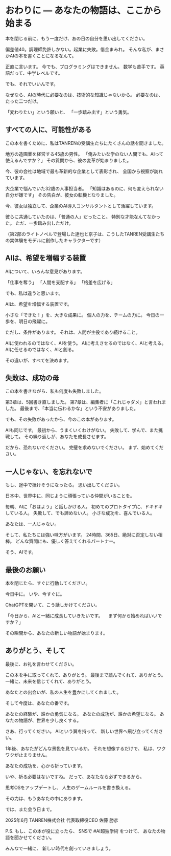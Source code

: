 # おわりに ― あなたの物語は、ここから始まる

本を閉じる前に、もう一度だけ、あの日の自分を思い出してください。

偏差値40。調理師免許しかない。起業に失敗。借金まみれ。
そんな私が、まさかAIの本を書くことになるなんて。

正直に言います。
今でも、プログラミングはできません。
数学も苦手です。
英語だって、中学レベルです。

でも、それでいいんです。

なぜなら、AIの時代に必要なのは、技術的な知識じゃないから。
必要なのは、たった二つだけ。

「変わりたい」という願いと、
「一歩踏み出す」という勇気。

## すべての人に、可能性がある

この本を書くために、私はTANRENの受講生たちにたくさんの話を聞きました。

地方の造園業を経営する45歳の男性。
「俺みたいな学のない人間でも、AIって使えるんですか？」
その質問から、彼の変革が始まりました。

今、彼の会社は地域で最も革新的な企業として表彰され、
全国から視察が訪れています。

大企業で悩んでいた32歳の人事担当者。
「知識はあるのに、何も変えられない自分が嫌です」
その告白が、彼女の転機となりました。

今、彼女は独立して、企業のAI導入コンサルタントとして活躍しています。

彼らに共通していたのは、「普通の人」だったこと。
特別な才能なんてなかった。
ただ、一歩踏み出しただけ。

（第2部のライトノベルで登場した達也と京子は、こうしたTANREN受講生たちの実体験をモデルに創作したキャラクターです）

## AIは、希望を増幅する装置

AIについて、いろんな意見があります。

「仕事を奪う」
「人間を支配する」
「格差を広げる」

でも、私は違うと思います。

AIは、希望を増幅する装置です。

小さな「できた！」を、大きな成果に。
個人の力を、チームの力に。
今日の一歩を、明日の飛躍に。

ただし、条件があります。
それは、人間が主役であり続けること。

AIに使われるのではなく、AIを使う。
AIに考えさせるのではなく、AIと考える。
AIに任せるのではなく、AIと創る。

その違いが、すべてを決めます。

## 失敗は、成功の母

この本を書きながら、私も何度も失敗しました。

第3章は、5回書き直しました。
第7章は、編集者に「これじゃダメ」と言われました。
最後まで、「本当に伝わるかな」という不安がありました。

でも、その失敗があったから、今のこの本があります。

AIも同じです。
最初から、うまくいくわけがない。
失敗して、学んで、また挑戦して。
その繰り返しが、あなたを成長させます。

だから、恐れないでください。
完璧を求めないでください。
まず、始めてください。

## 一人じゃない、を忘れないで

もし、途中で挫けそうになったら。
思い出してください。

日本中、世界中に、同じように頑張っている仲間がいることを。

毎朝、AIに「おはよう」と話しかける人。
初めてのプロトタイプに、ドキドキしている人。
失敗して、でも諦めない人。
小さな成功を、喜んでいる人。

あなたは、一人じゃない。

そして、私たちには強い味方がいます。
24時間、365日、絶対に否定しない相棒。
どんな質問にも、優しく答えてくれるパートナー。

そう、AIです。

## 最後のお願い

本を閉じたら、すぐに行動してください。

今日中に。
いや、今すぐに。

ChatGPTを開いて、こう話しかけてください。

「今日から、AIと一緒に成長していきたいです。
　まず何から始めればいいですか？」

その瞬間から、あなたの新しい物語が始まります。

## ありがとう、そして

最後に、お礼を言わせてください。

この本を手に取ってくれて、ありがとう。
最後まで読んでくれて、ありがとう。
一緒に、未来を信じてくれて、ありがとう。

あなたとの出会いが、私の人生を豊かにしてくれました。

そして今度は、あなたの番です。

あなたの経験が、誰かの勇気になる。
あなたの成功が、誰かの希望になる。
あなたの物語が、世界を少し良くする。

さあ、行ってください。
AIという翼を持って、
新しい世界へ飛び立ってください。

1年後、あなたがどんな景色を見ているか。
それを想像するだけで、
私は、ワクワクが止まりません。

あなたの成功を、心から祈っています。

いや、祈る必要はないですね。
だって、あなたなら必ずできるから。

思考OSをアップデートし、
人生のゲームルールを書き換える。

その力は、もうあなたの中にあります。

では、また会う日まで。

2025年6月
TANREN株式会社 代表取締役CEO
佐藤 勝彦

P.S.
もし、この本が役に立ったら、
SNSで #AI超独学術 をつけて、
あなたの物語を聞かせてください。

みんなで一緒に、
新しい時代を創っていきましょう。
